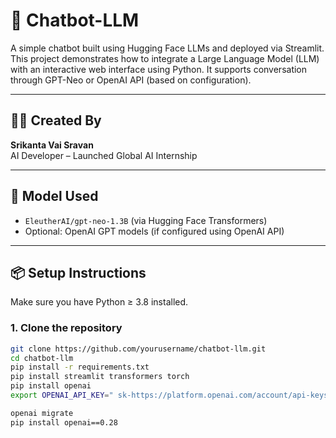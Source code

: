 # 🤖 Chatbot-LLM

A simple chatbot built using Hugging Face LLMs and deployed via Streamlit. This project demonstrates how to integrate a Large Language Model (LLM) with an interactive web interface using Python. It supports conversation through GPT-Neo or OpenAI API (based on configuration).

---

## 👨‍💻 Created By

**Srikanta Vai Sravan**  
AI Developer – Launched Global AI Internship

---

## 🧠 Model Used

- `EleutherAI/gpt-neo-1.3B` (via Hugging Face Transformers)
- Optional: OpenAI GPT models (if configured using OpenAI API)

---

## 📦 Setup Instructions

Make sure you have Python ≥ 3.8 installed.

### 1. Clone the repository
```bash
git clone https://github.com/yourusername/chatbot-llm.git
cd chatbot-llm
pip install -r requirements.txt
pip install streamlit transformers torch
pip install openai
export OPENAI_API_KEY=" sk-https://platform.openai.com/account/api-keys"

openai migrate
pip install openai==0.28
